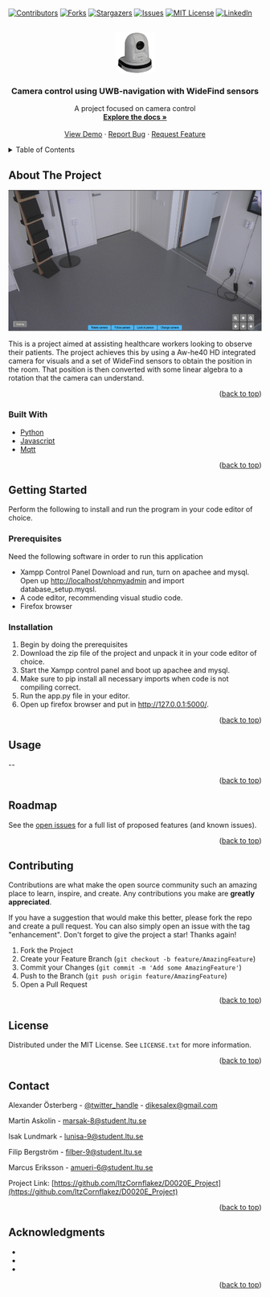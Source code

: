 # <div id="top"></div>
<!--
*** Thanks for checking out the Best-README-Template. If you have a suggestion
*** that would make this better, please fork the repo and create a pull request
*** or simply open an issue with the tag "enhancement".
*** Don't forget to give the project a star!
*** Thanks again! Now go create something AMAZING! :D
-->



<!-- PROJECT SHIELDS -->
<!--
*** I'm using markdown "reference style" links for readability.
*** Reference links are enclosed in brackets [ ] instead of parentheses ( ).
*** See the bottom of this document for the declaration of the reference variables
*** for contributors-url, forks-url, etc. This is an optional, concise syntax you may use.
*** https://www.markdownguide.org/basic-syntax/#reference-style-links
-->
[![Contributors][contributors-shield]][contributors-url]
[![Forks][forks-shield]][forks-url]
[![Stargazers][stars-shield]][stars-url]
[![Issues][issues-shield]][issues-url]
[![MIT License][license-shield]][license-url]
[![LinkedIn][linkedin-shield]][linkedin-url]



<!-- PROJECT LOGO -->
<br />
<div align="center">
  <a href="https://github.com/ItzCornflakez/D0020E_Project">
    <img src="images/logo.jpg" alt="Logo" width="80" height="80">
  </a>

<h3 align="center">Camera control using UWB-navigation with WideFind sensors</h3>

  <p align="center">
     A project focused on camera control
    <br />
    <a href="https://github.com/ItzCornflakez/D0020E_Project"><strong>Explore the docs »</strong></a>
    <br />
    <br />
    <a href="https://github.com/ItzCornflakez/D0020E_Project">View Demo</a>
    ·
    <a href="https://github.com/ItzCornflakez/D0020E_Project/issues">Report Bug</a>
    ·
    <a href="https://github.com/ItzCornflakez/D0020E_Project/issues">Request Feature</a>
  </p>
</div>



<!-- TABLE OF CONTENTS -->
<details>
  <summary>Table of Contents</summary>
  <ol>
    <li>
      <a href="#about-the-project">About The Project</a>
      <ul>
        <li><a href="#built-with">Built With</a></li>
      </ul>
    </li>
    <li>
      <a href="#getting-started">Getting Started</a>
      <ul>
        <li><a href="#prerequisites">Prerequisites</a></li>
        <li><a href="#installation">Installation</a></li>
      </ul>
    </li>
    <li><a href="#usage">Usage</a></li>
    <li><a href="#roadmap">Roadmap</a></li>
    <li><a href="#contributing">Contributing</a></li>
    <li><a href="#license">License</a></li>
    <li><a href="#contact">Contact</a></li>
    <li><a href="#acknowledgments">Acknowledgments</a></li>
  </ol>
</details>



<!-- ABOUT THE PROJECT -->
## About The Project

<img src="images/screenshot.png" alt="screenshot" width="640" height="280">

This is a project aimed at assisting healthcare workers looking to observe their patients. The project achieves this by using a Aw-he40 HD integrated camera for visuals and a set of WideFind sensors to obtain the position in the room. That position is then converted with some linear algebra to a rotation that the camera can understand.

<p align="right">(<a href="#top">back to top</a>)</p>



### Built With

* [Python](https://www.python.org/)
* [Javascript](https://www.javascript.com/)
* [Mqtt](https://mqtt.org/)

<p align="right">(<a href="#top">back to top</a>)</p>



<!-- GETTING STARTED -->
## Getting Started

Perform the following to install and run the program in your code editor of choice.

### Prerequisites

Need the following software in order to run this application

* Xampp Control Panel
  Download and run, turn on apachee and mysql. Open up [http://localhost/phpmyadmin](http://localhost/phpmyadmin) and import database_setup.myqsl.
* A code editor, recommending visual studio code.
* Firefox browser

### Installation

1. Begin by doing the prerequisites
2. Download the zip file of the project and unpack it in your code editor of choice.
3. Start the Xampp control panel and boot up apachee and mysql.
4. Make sure to pip install all necessary imports when code is not compiling correct.
5. Run the app.py file in your editor.
6. Open up firefox browser and put in http://127.0.0.1:5000/.

<p align="right">(<a href="#top">back to top</a>)</p>



<!-- USAGE EXAMPLES -->
## Usage

--

<p align="right">(<a href="#top">back to top</a>)</p>



<!-- ROADMAP -->
## Roadmap

See the [open issues](https://github.com/ItzCornflakez/D0020E_Project/issues) for a full list of proposed features (and known issues).

<p align="right">(<a href="#top">back to top</a>)</p>



<!-- CONTRIBUTING -->
## Contributing

Contributions are what make the open source community such an amazing place to learn, inspire, and create. Any contributions you make are **greatly appreciated**.

If you have a suggestion that would make this better, please fork the repo and create a pull request. You can also simply open an issue with the tag "enhancement".
Don't forget to give the project a star! Thanks again!

1. Fork the Project
2. Create your Feature Branch (`git checkout -b feature/AmazingFeature`)
3. Commit your Changes (`git commit -m 'Add some AmazingFeature'`)
4. Push to the Branch (`git push origin feature/AmazingFeature`)
5. Open a Pull Request

<p align="right">(<a href="#top">back to top</a>)</p>



<!-- LICENSE -->
## License

Distributed under the MIT License. See `LICENSE.txt` for more information.

<p align="right">(<a href="#top">back to top</a>)</p>



<!-- CONTACT -->
## Contact

Alexander Österberg - [@twitter_handle](https://twitter.com/Alexandersterb1) - dikesalex@gmail.com

Martin Askolin - marsak-8@student.ltu.se

Isak Lundmark - lunisa-9@student.ltu.se

Filip Bergström - filber-9@student.ltu.se

Marcus Eriksson - amueri-6@student.ltu.se



Project Link: [https://github.com/ItzCornflakez/D0020E_Project](https://github.com/ItzCornflakez/D0020E_Project)

<p align="right">(<a href="#top">back to top</a>)</p>



<!-- ACKNOWLEDGMENTS -->
## Acknowledgments

* []()
* []()
* []()

<p align="right">(<a href="#top">back to top</a>)</p>



<!-- MARKDOWN LINKS & IMAGES -->
<!-- https://www.markdownguide.org/basic-syntax/#reference-style-links -->
[contributors-shield]: https://img.shields.io/github/contributors/ItzCornflakez/D0020E_Project.svg?style=for-the-badge
[contributors-url]: https://github.com/ItzCornflakez/D0020E_Project/graphs/contributors
[forks-shield]: https://img.shields.io/github/forks/ItzCornflakez/D0020E_Project.svg?style=for-the-badge
[forks-url]: https://github.com/ItzCornflakez/D0020E_Project/network/members
[stars-shield]: https://img.shields.io/github/stars/ItzCornflakez/D0020E_Project.svg?style=for-the-badge
[stars-url]: https://github.com/ItzCornflakez/D0020E_Project/stargazers
[issues-shield]: https://img.shields.io/github/issues/ItzCornflakez/D0020E_Project.svg?style=for-the-badge
[issues-url]: https://github.com/ItzCornflakez/D0020E_Project/issues
[license-shield]: https://img.shields.io/github/license/ItzCornflakez/D0020E_Project.svg?style=for-the-badge
[license-url]: https://github.com/ItzCornflakez/D0020E_Project/blob/master/LICENSE.txt
[linkedin-shield]: https://img.shields.io/badge/-LinkedIn-black.svg?style=for-the-badge&logo=linkedin&colorB=555
[linkedin-url]: https://linkedin.com/in/linkedin_username
[product-screenshot]: images/screenshot.png
